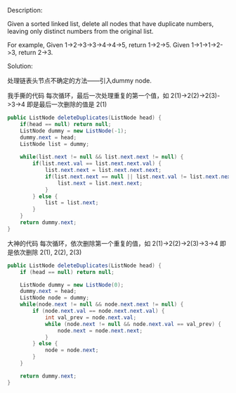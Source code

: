 Description:

Given a sorted linked list, delete all nodes that have duplicate numbers, leaving only distinct numbers from the original list.

For example,
Given 1->2->3->3->4->4->5, return 1->2->5.
Given 1->1->1->2->3, return 2->3.

Solution:

处理链表头节点不确定的方法——引入dummy node.

我手撕的代码
每次循环，最后一次处理重复的第一个值，如 2(1)->2(2)->2(3)->3->4  即是最后一次删除的值是 2(1)
```java
public ListNode deleteDuplicates(ListNode head) {
    if(head == null) return null;
    ListNode dummy = new ListNode(-1);
    dummy.next = head;
    ListNode list = dummy;
    
    while(list.next != null && list.next.next != null) {
        if(list.next.val == list.next.next.val) {
            list.next.next = list.next.next.next;
            if(list.next.next == null || list.next.val != list.next.next.val) {
                list.next = list.next.next;
            }
        } else {
            list = list.next;
        }
    }
    return dummy.next;
}
```

大神的代码
每次循环，依次删除第一个重复的值，如 2(1)->2(2)->2(3)->3->4 即是依次删除 2(1), 2(2), 2(3)
```java
public ListNode deleteDuplicates(ListNode head) {
    if (head == null) return null;

    ListNode dummy = new ListNode(0);
    dummy.next = head;
    ListNode node = dummy;
    while(node.next != null && node.next.next != null) {
        if (node.next.val == node.next.next.val) {
            int val_prev = node.next.val;
            while (node.next != null && node.next.val == val_prev) {
                node.next = node.next.next;
            }
        } else {
            node = node.next;
        }
    }

    return dummy.next;
}
```
